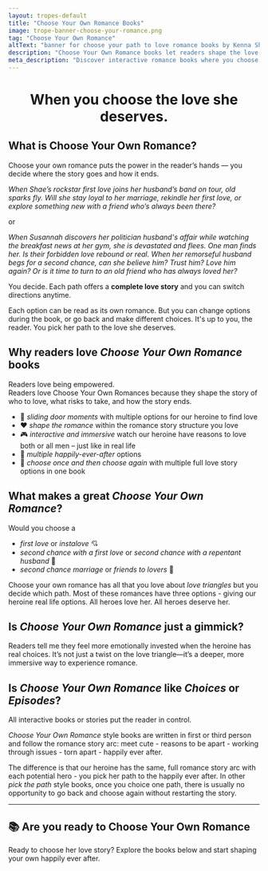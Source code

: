 ```yaml
---
layout: tropes-default
title: "Choose Your Own Romance Books"
image: trope-banner-choose-your-romance.png
tag: "Choose Your Own Romance"
altText: "banner for choose your path to love romance books by Kenna Shaw Reed"
description: "Choose Your Own Romance books let readers shape the love story — decide who she loves, what risks she takes, and how her happily ever after unfolds."
meta_description: "Discover interactive romance books where you choose the heroine’s path to love. Multiple love interests, emotional choices, and happily-ever-afters you control."
---
```


<div style="text-align:center;">
  <h1><strong>When you choose the love she deserves.</strong></h1>
</div>


## What is Choose Your Own Romance?
Choose your own romance puts the power in the reader’s hands — you decide where the story goes and how it ends.  

_When Shae’s rockstar first love joins her husband’s band on tour, old sparks fly. Will she stay loyal to her marriage, rekindle her first love, or explore something new with a friend who’s always been there?_  

or

_When Susannah discovers her politician husband's affair while watching the breakfast news at her gym, she is devastated and flees. One man finds her. Is their forbidden love rebound or real. When her remorseful husband begs for a second chance, can she believe him? Trust him? Love him again? Or is it time to turn to an old friend who has always loved her?_

You decide. Each path offers a **complete love story** and you can switch directions anytime.

Each option can be read as its own romance. But you can change options during the book, or go back and make different choices. It's up to you, the reader. You pick her path to the love she deserves.

## Why readers love _Choose Your Own Romance_ books
Readers love being empowered.  
Readers love Choose Your Own Romances because they shape the story of who to love, what risks to take, and how the story ends. 
- 🚪 *sliding door moments* with multiple options for our heroine to find love  
- ❤️ *shape the romance* within the romance story structure you love  
- 🎮 *interactive and immersive* watch our heroine have reasons to love both or all men – just like in real life  
- 💍 *multiple happily-ever-after* options  
- 🔄 *choose once and then choose again* with multiple full love story options in one book  

## What makes a great _Choose Your Own Romance_?

Would you choose a
- *first love* or *instalove* 💘  
- *second chance with a first love* or *second chance with a repentant husband* 🔄  
- *second chance marriage* or *friends to lovers* 💍  

Choose your own romance has all that you love about *love triangles* but you decide which path. Most of these romances have three options - giving our heroine real life options. All heroes love her. All heroes deserve her. 

## Is _Choose Your Own Romance_ just a gimmick?

Readers tell me they feel more emotionally invested when the heroine has real choices. It’s not just a twist on the love triangle—it’s a deeper, more immersive way to experience romance.

## Is _Choose Your Own Romance_ like _Choices_ or _Episodes_?

All interactive books or stories put the reader in control.  

_Choose Your Own Romance_ style books are written in first or third person and follow the romance story arc: meet cute - reasons to be apart - working through issues - torn apart - happily ever after.  

The difference is that our heroine has the same, full romance story arc with each potential hero - you pick her path to the happily ever after. In other _pick the path_ style books, once you choice one path, there is usually no opportunity to go back and choose again without restarting the story.

---


## 📚 Are you ready to Choose Your Own Romance

Ready to choose her love story? Explore the books below and start shaping your own happily ever after.
